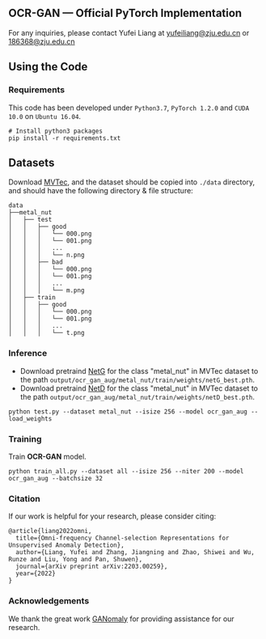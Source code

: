 ## OCR-GAN &mdash; Official PyTorch Implementation

<!-- Official pytorch implementation of the paper "[APB2FACE: AUDIO-GUIDED FACE REENACTMENT WITH AUXILIARY POSE AND BLINK SIGNALS, ICASSP'20](https://arxiv.org/pdf/2004.14569.pdf)". -->

For any inquiries, please contact Yufei Liang at [yufeiliang@zju.edu.cn](mailto:yufeiliang@zju.edu.cn) or [186368@zju.edu.cn](mailto:186368@zju.edu.cn)

## Using the Code

### Requirements

This code has been developed under `Python3.7`, `PyTorch 1.2.0` and `CUDA 10.0` on `Ubuntu 16.04`. 


```shell
# Install python3 packages
pip install -r requirements.txt
```
## Datasets
Download  [MVTec](https://www.mvtec.com/company/research/datasets/mvtec-ad), and the dataset should be copied into `./data` directory, and should have the following directory & file structure:
```
data
├──metal_nut
│   ├── test
│   │   ├── good
│   │   │   └── 000.png
│   │   │   └── 001.png
│   │   │   ...
│   │   │   └── n.png
│   │   ├── bad
│   │   │   └── 000.png
│   │   │   └── 001.png
│   │   │   ...
│   │   │   └── m.png
│   ├── train
│   │   ├── good
│   │   │   └── 000.png
│   │   │   └── 001.png
│   │   │   ...
│   │   │   └── t.png

```
### Inference

- Download pretraind [NetG](https://drive.google.com/file/d/1Aoad_mlBwEsi2fI7KA3jb9l-O597pqa0/view?usp=sharing) for the class "metal_nut" in MVTec dataset to the path `output/ocr_gan_aug/metal_nut/train/weights/netG_best.pth`.
- Download pretraind [NetD](https://drive.google.com/file/d/1bVyQ3NXZrcBb3HG1KB7lOm8A3BnbQsmh/view?usp=sharing) for the class "metal_nut" in MVTec dataset to the path `output/ocr_gan_aug/metal_nut/train/weights/netD_best.pth`.

```shell
python test.py --dataset metal_nut --isize 256 --model ocr_gan_aug --load_weights
```

### Training

Train **OCR-GAN** model.
```shell
python train_all.py --dataset all --isize 256 --niter 200 --model ocr_gan_aug --batchsize 32
```

### Citation
If our work is helpful for your research, please consider citing:
```
@article{liang2022omni,
  title={Omni-frequency Channel-selection Representations for Unsupervised Anomaly Detection},
  author={Liang, Yufei and Zhang, Jiangning and Zhao, Shiwei and Wu, Runze and Liu, Yong and Pan, Shuwen},
  journal={arXiv preprint arXiv:2203.00259},
  year={2022}
}
```

### Acknowledgements
We thank the great work [GANomaly](https://github.com/samet-akcay/ganomaly) for providing assistance for our research.


